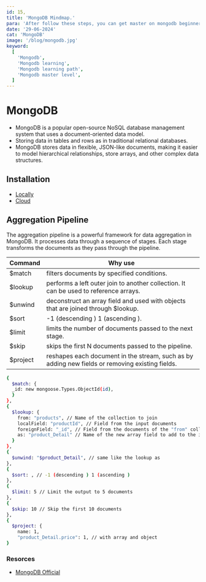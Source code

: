 ```yaml
---
id: 15,
title: 'MongoDB Mindmap.'
para: 'After follow these steps, you can get master on mongodb beginner to master level.'
date: '29-06-2024'
cat: 'MongoDB'
image: '/blog/mongodb.jpg'
keyword:
  [
    'Mongodb',
    'Mongodb learning',
    'Mongodb learning path',
    'Mongodb master level',
  ]
---
```


# MongoDB

- MongoDB is a popular open-source NoSQL database management system that uses a document-oriented data model.
- Storing data in tables and rows as in traditional relational databases.
- MongoDB stores data in flexible, JSON-like documents, making it easier to model hierarchical relationships, store arrays, and other complex data structures.

## Installation

- [Locally](https://www.mongodb.com/try/download/community)
- [Cloud](https://www.mongodb.com/cloud/atlas/register)

## Aggregation Pipeline

The aggregation pipeline is a powerful framework for data aggregation in MongoDB. It processes data through a sequence of stages. Each stage transforms the documents as they pass through the pipeline.

| Command  | Why use                                                                                         |
| -------- | ----------------------------------------------------------------------------------------------- |
| $match   | filters documents by specified conditions.                                                      |
| $lookup  | performs a left outer join to another collection. It can be used to reference arrays.           |
| $unwind  | deconstruct an array field and used with objects that are joined through $lookup.               |
| $sort    | -1 (descending ) 1 (ascending ).                                                                |
| $limit   | limits the number of documents passed to the next stage.                                        |
| $skip    | skips the first N documents passed to the pipeline.                                             |
| $project | reshapes each document in the stream, such as by adding new fields or removing existing fields. |

```bash
{
  $match: {
  _id: new mongoose.Types.ObjectId(id),
  }
},
{
  $lookup: {
    from: "products", // Name of the collection to join
    localField: "productId", // Field from the input documents
    foreignField: "_id", // Field from the documents of the "from" collection
    as: "product_Detail" // Name of the new array field to add to the input documents
  }
},
{
  $unwind: "$product_Detail", // same like the lookup as
},
{
  $sort: , // -1 (descending ) 1 (ascending )
},
{
  $limit: 5 // Limit the output to 5 documents
},
{
  $skip: 10 // Skip the first 10 documents
},
{
  $project: {
    name: 1,
    "product_Detail.price": 1, // with array and object
}
```

### Resorces

- [MongoDB Official](https://www.mongodb.com/docs/drivers/)
